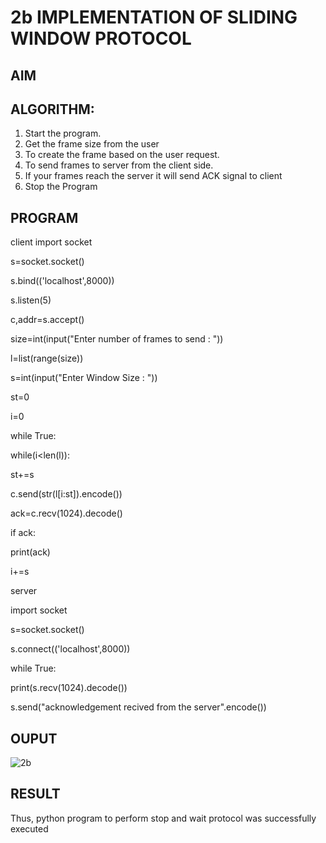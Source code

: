 # 2b IMPLEMENTATION OF SLIDING WINDOW PROTOCOL
## AIM
## ALGORITHM:
1. Start the program.
2. Get the frame size from the user
3. To create the frame based on the user request.
4. To send frames to server from the client side.
5. If your frames reach the server it will send ACK signal to client
6. Stop the Program
## PROGRAM
client
import socket

s=socket.socket()

s.bind(('localhost',8000))

s.listen(5)

c,addr=s.accept()

size=int(input("Enter number of frames to send : "))

l=list(range(size))

s=int(input("Enter Window Size : "))

st=0

i=0

while True:

 while(i<len(l)):
 
 st+=s
 
 c.send(str(l[i:st]).encode())
 
 ack=c.recv(1024).decode()
 
 if ack:
 
 print(ack)
 
 i+=s

server

import socket

s=socket.socket()

s.connect(('localhost',8000))

while True:

 print(s.recv(1024).decode())
 
 s.send("acknowledgement recived from the server".encode())
 
## OUPUT
![2b](https://github.com/user-attachments/assets/16fd706f-0f28-48b4-abf1-5004fceb24a2)

## RESULT
Thus, python program to perform stop and wait protocol was successfully executed
